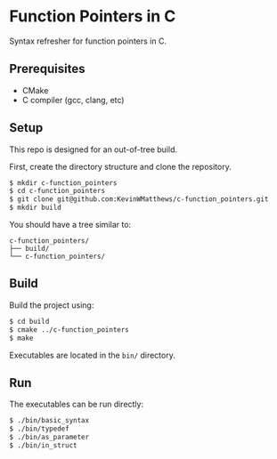 # Function Pointers in C

Syntax refresher for function pointers in C.

## Prerequisites

  * CMake
  * C compiler (gcc, clang, etc)

## Setup

This repo is designed for an out-of-tree build.

First, create the directory structure and clone the repository.
```bash
$ mkdir c-function_pointers
$ cd c-function_pointers
$ git clone git@github.com:KevinWMatthews/c-function_pointers.git
$ mkdir build
```

You should have a tree similar to:
```
c-function_pointers/
├── build/
└── c-function_pointers/
```

## Build

Build the project using:

```bash
$ cd build
$ cmake ../c-function_pointers
$ make
```

Executables are located in the `bin/` directory.


## Run

The executables can be run directly:
```bash
$ ./bin/basic_syntax
$ ./bin/typedef
$ ./bin/as_parameter
$ ./bin/in_struct
```
